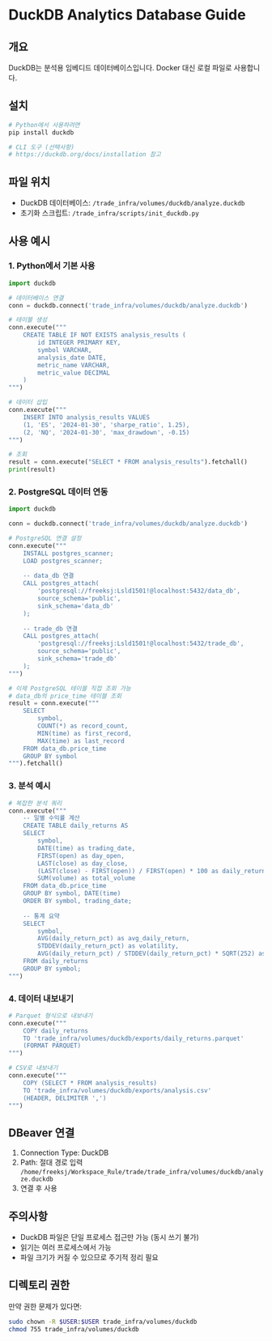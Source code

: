 # DuckDB Analytics Database Guide

## 개요
DuckDB는 분석용 임베디드 데이터베이스입니다. Docker 대신 로컬 파일로 사용합니다.

## 설치

```bash
# Python에서 사용하려면
pip install duckdb

# CLI 도구 (선택사항)
# https://duckdb.org/docs/installation 참고
```

## 파일 위치
- DuckDB 데이터베이스: `/trade_infra/volumes/duckdb/analyze.duckdb`
- 초기화 스크립트: `/trade_infra/scripts/init_duckdb.py`

## 사용 예시

### 1. Python에서 기본 사용
```python
import duckdb

# 데이터베이스 연결
conn = duckdb.connect('trade_infra/volumes/duckdb/analyze.duckdb')

# 테이블 생성
conn.execute("""
    CREATE TABLE IF NOT EXISTS analysis_results (
        id INTEGER PRIMARY KEY,
        symbol VARCHAR,
        analysis_date DATE,
        metric_name VARCHAR,
        metric_value DECIMAL
    )
""")

# 데이터 삽입
conn.execute("""
    INSERT INTO analysis_results VALUES 
    (1, 'ES', '2024-01-30', 'sharpe_ratio', 1.25),
    (2, 'NQ', '2024-01-30', 'max_drawdown', -0.15)
""")

# 조회
result = conn.execute("SELECT * FROM analysis_results").fetchall()
print(result)
```

### 2. PostgreSQL 데이터 연동
```python
import duckdb

conn = duckdb.connect('trade_infra/volumes/duckdb/analyze.duckdb')

# PostgreSQL 연결 설정
conn.execute("""
    INSTALL postgres_scanner;
    LOAD postgres_scanner;
    
    -- data_db 연결
    CALL postgres_attach(
        'postgresql://freeksj:Lsld1501!@localhost:5432/data_db',
        source_schema='public',
        sink_schema='data_db'
    );
    
    -- trade_db 연결
    CALL postgres_attach(
        'postgresql://freeksj:Lsld1501!@localhost:5432/trade_db',
        source_schema='public',
        sink_schema='trade_db'
    );
""")

# 이제 PostgreSQL 테이블 직접 조회 가능
# data_db의 price_time 테이블 조회
result = conn.execute("""
    SELECT 
        symbol,
        COUNT(*) as record_count,
        MIN(time) as first_record,
        MAX(time) as last_record
    FROM data_db.price_time
    GROUP BY symbol
""").fetchall()
```

### 3. 분석 예시
```python
# 복잡한 분석 쿼리
conn.execute("""
    -- 일별 수익률 계산
    CREATE TABLE daily_returns AS
    SELECT 
        symbol,
        DATE(time) as trading_date,
        FIRST(open) as day_open,
        LAST(close) as day_close,
        (LAST(close) - FIRST(open)) / FIRST(open) * 100 as daily_return_pct,
        SUM(volume) as total_volume
    FROM data_db.price_time
    GROUP BY symbol, DATE(time)
    ORDER BY symbol, trading_date;
    
    -- 통계 요약
    SELECT 
        symbol,
        AVG(daily_return_pct) as avg_daily_return,
        STDDEV(daily_return_pct) as volatility,
        AVG(daily_return_pct) / STDDEV(daily_return_pct) * SQRT(252) as sharpe_ratio
    FROM daily_returns
    GROUP BY symbol;
""")
```

### 4. 데이터 내보내기
```python
# Parquet 형식으로 내보내기
conn.execute("""
    COPY daily_returns 
    TO 'trade_infra/volumes/duckdb/exports/daily_returns.parquet' 
    (FORMAT PARQUET)
""")

# CSV로 내보내기
conn.execute("""
    COPY (SELECT * FROM analysis_results) 
    TO 'trade_infra/volumes/duckdb/exports/analysis.csv' 
    (HEADER, DELIMITER ',')
""")
```

## DBeaver 연결
1. Connection Type: DuckDB
2. Path: 절대 경로 입력
   `/home/freeksj/Workspace_Rule/trade/trade_infra/volumes/duckdb/analyze.duckdb`
3. 연결 후 사용

## 주의사항
- DuckDB 파일은 단일 프로세스 접근만 가능 (동시 쓰기 불가)
- 읽기는 여러 프로세스에서 가능
- 파일 크기가 커질 수 있으므로 주기적 정리 필요

## 디렉토리 권한
만약 권한 문제가 있다면:
```bash
sudo chown -R $USER:$USER trade_infra/volumes/duckdb
chmod 755 trade_infra/volumes/duckdb
```